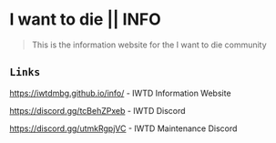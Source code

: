 # I want to die || INFO
>This is the information website for the I want to die community

## `Links`
https://iwtdmbg.github.io/info/ - IWTD Information Website

https://discord.gg/tcBehZPxeb - IWTD Discord

https://discord.gg/utmkRgpjVC - IWTD Maintenance Discord
